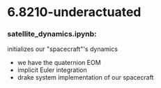 # 6.8210-underactuated

### satellite_dynamics.ipynb:
 initializes our "spacecraft"'s dynamics 
 - we have the quaternion EOM
 - implicit Euler integration 
 - drake system implementation of our spacecraft
 